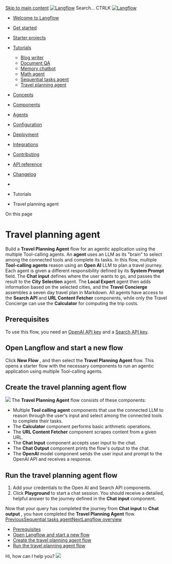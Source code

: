 [Skip to main content](https://docs.langflow.org/<#__docusaurus_skipToContent_fallback>)
[![Langflow](https://docs.langflow.org/img/langflow-logo-black.svg)](https://docs.langflow.org/</>)
[](https://docs.langflow.org/<https:/github.com/langflow-ai/langflow>)[](https://docs.langflow.org/<https:/twitter.com/langflow_ai>)[](https://docs.langflow.org/<https:/discord.gg/EqksyE2EX9>)
Search...
CTRLK
[![Langflow](https://docs.langflow.org/img/langflow-logo-black.svg)](https://docs.langflow.org/</>)
  * [Welcome to Langflow](https://docs.langflow.org/</>)
  * [Get started](https://docs.langflow.org/<#>)
  * [Starter projects](https://docs.langflow.org/<#>)
  * [Tutorials](https://docs.langflow.org/<#>)
    * [Blog writer](https://docs.langflow.org/</tutorials-blog-writer>)
    * [Document QA](https://docs.langflow.org/</tutorials-document-qa>)
    * [Memory chatbot](https://docs.langflow.org/</tutorials-memory-chatbot>)
    * [Math agent](https://docs.langflow.org/</tutorials-math-agent>)
    * [Sequential tasks agent](https://docs.langflow.org/</tutorials-sequential-agent>)
    * [Travel planning agent](https://docs.langflow.org/</tutorials-travel-planning-agent>)
  * [Concepts](https://docs.langflow.org/<#>)
  * [Components](https://docs.langflow.org/<#>)
  * [Agents](https://docs.langflow.org/<#>)
  * [Configuration](https://docs.langflow.org/<#>)
  * [Deployment](https://docs.langflow.org/<#>)
  * [Integrations](https://docs.langflow.org/<#>)
  * [Contributing](https://docs.langflow.org/<#>)
  * [API reference](https://docs.langflow.org/<#>)
  * [Changelog](https://docs.langflow.org/<#>)


  * [](https://docs.langflow.org/</>)
  * Tutorials
  * Travel planning agent


On this page
# Travel planning agent
Build a **Travel Planning Agent** flow for an agentic application using the multiple Tool-calling agents.
An **agent** uses an LLM as its "brain" to select among the connected tools and complete its tasks.
In this flow, multiple **Tool-calling agents** reason using an **Open AI** LLM to plan a travel journey. Each agent is given a different responsibility defined by its **System Prompt** field.
The **Chat input** defines where the user wants to go, and passes the result to the **City Selection** agent. The **Local Expert** agent then adds information based on the selected cities, and the **Travel Concierge** assembles a seven day travel plan in Markdown.
All agents have access to the **Search API** and **URL Content Fetcher** components, while only the Travel Concierge can use the **Calculator** for computing the trip costs.
## Prerequisites[​](https://docs.langflow.org/<#prerequisites> "Direct link to Prerequisites")
To use this flow, you need an [OpenAI API key](https://docs.langflow.org/<https:/platform.openai.com/>) and a [Search API key](https://docs.langflow.org/<https:/www.searchapi.io/>).
## Open Langflow and start a new flow[​](https://docs.langflow.org/<#open-langflow-and-start-a-new-flow> "Direct link to Open Langflow and start a new flow")
Click **New Flow** , and then select the **Travel Planning Agent** flow.
This opens a starter flow with the necessary components to run an agentic application using multiple Tool-calling agents.
## Create the travel planning agent flow[​](https://docs.langflow.org/<#create-the-travel-planning-agent-flow> "Direct link to Create the travel planning agent flow")
![](https://docs.langflow.org/assets/images/starter-flow-travel-agent-a7119af3c35c0a13a7321377ddbd0bde.png)
The **Travel Planning Agent** flow consists of these components:
  * Multiple **Tool calling agent** components that use the connected LLM to reason through the user's input and select among the connected tools to complete their tasks.
  * The **Calculator** component performs basic arithmetic operations.
  * The **URL Content Fetcher** component scrapes content from a given URL.
  * The **Chat Input** component accepts user input to the chat.
  * The **Chat Output** component prints the flow's output to the chat.
  * The **OpenAI** model component sends the user input and prompt to the OpenAI API and receives a response.


## Run the travel planning agent flow[​](https://docs.langflow.org/<#run-the-travel-planning-agent-flow> "Direct link to Run the travel planning agent flow")
  1. Add your credentials to the Open AI and Search API components.
  2. Click **Playground** to start a chat session. You should receive a detailed, helpful answer to the journey defined in the **Chat input** component.


Now that your query has completed the journey from **Chat input** to **Chat output** , you have completed the **Travel Planning Agent** flow.
[PreviousSequential tasks agent](https://docs.langflow.org/</tutorials-sequential-agent>)[NextLangflow overview](https://docs.langflow.org/</concepts-overview>)
  * [Prerequisites](https://docs.langflow.org/<#prerequisites>)
  * [Open Langflow and start a new flow](https://docs.langflow.org/<#open-langflow-and-start-a-new-flow>)
  * [Create the travel planning agent flow](https://docs.langflow.org/<#create-the-travel-planning-agent-flow>)
  * [Run the travel planning agent flow](https://docs.langflow.org/<#run-the-travel-planning-agent-flow>)


Hi, how can I help you?
![](https://docs.langflow.org/img/langflow-icon-black-transparent.svg)
